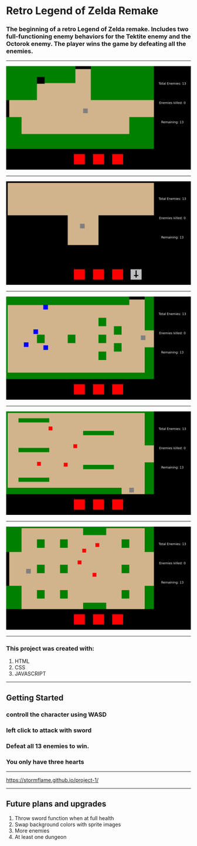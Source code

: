 # Retro Legend of Zelda Remake 

### The beginning of a retro Legend of Zelda remake. Includes two full-functioning enemy behaviors for the Tektite enemy and the Octorok enemy. The player wins the game by defeating all the enemies. 
___

![screenshot](/images/firstLevel.png "Level 1")
___

![screenshot](/images/getSwordLevel.png "Get Sword Level")
___

![screenshot](/images/secondLevel.png "Level 2")
___

![screenshot](/images/thirdLevel.png "Level 3")
___

![screenshot](/images/fourthLevel.png "Level 4")

___

### This project was created with:
1. HTML
2. CSS
3. JAVASCRIPT

___

## Getting Started
### controll the character using WASD
### left click to attack with sword
### Defeat all 13 enemies to win. 
### You only have three hearts

___

https://stormflame.github.io/project-1/

___

## Future plans and upgrades
1. Throw sword function when at full health
2. Swap background colors with sprite images
3. More enemies
4. At least one dungeon

